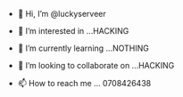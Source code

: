 - 👋 Hi, I’m @luckyserveer 
- 👀 I’m interested in ...HACKING

- 🌱 I’m currently learning ...NOTHING
- 💞️ I’m looking to collaborate on ...HACKING
- 📫 How to reach me ... 0708426438

<!---
luckyserveer/luckyserveer is a ✨ special ✨ repository because its `README.md` (this file) appears on your GitHub profile.
You can click the Preview link to take a look at your changes.
--->
